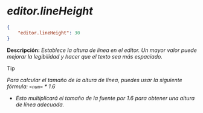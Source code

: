 <!-- Autor: Daniel Benjamin Perez Morales -->
<!-- GitHub: https://github.com/DanielBenjaminPerezMoralesDev13 -->
<!-- GitLab: https://gitlab.com/DanielBenjaminPerezMoralesDev13 -->
<!-- Correo electrónico: danielperezdev@proton.me -->

# ***editor.lineHeight***

```json
{
    "editor.lineHeight": 30
}
```

**Descripción:** *Establece la altura de línea en el editor. Un mayor valor puede mejorar la legibilidad y hacer que el texto sea más espaciado.*

> [!TIP]
> *Para calcular el tamaño de la altura de línea, puedes usar la siguiente fórmula:  `<num>` * 1.6*

- *Esto multiplicará el tamaño de la fuente por 1.6 para obtener una altura de línea adecuada.*
